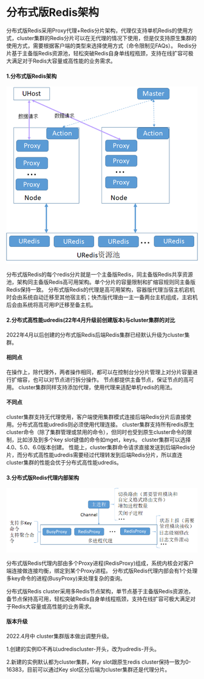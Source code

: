 # 分布式版Redis架构



分布式版Redis采用Proxy代理+Redis分片架构，代理仅支持单机Redis的使用方式，cluster集群的Redis分片可以在无代理的情况下使用，但是仅支持原生集群的使用方式，需要根据客户端的类型来选择使用方式（命令限制见FAQs）。
Redis分片基于主备版Redis资源池，轻松突破Redis自身单线程瓶颈，支持在线扩容可极大满足对于Redis大容量或高性能的业务需求。

#### 1.分布式版Redis架构

![image](/images/uredis002.png)

分布式版Redis的每个redis分片就是一个主备版Redis，同主备版Redis共享资源池，架构同主备版Redis高可用架构。单个分片的容量限制和扩缩容规则同主备版Redis保持一致。
分布式版Redis的代理是高可用架构，容器版代理当宿主机宕机时会由系统自动迁移至其他宿主机；快杰版代理由一主一备两台主机组成，主宕机后会由系统将高可用IP迁移至备主机。

#### 2.分布式高性能udredis(22年4月升级前创建版本)与cluster集群的对比

2022年4月以后创建的分布式版Redis后端Redis集群已经默认升级为cluster集群。

#### 相同点
在操作上，除代理外，两者操作相同，都可以在控制台分分片管理上对分片容量进行扩缩容，也可以对节点进行拆分操作。
节点都提供主备节点，保证节点的高可用。
cluster集群同样支持添加代理，使用代理来适配单机redis的用法。

#### 不同点
cluster集群支持无代理使用，客户端使用集群模式连接后端Redis分片后直接使用。分布式高性能udredis则必须使用代理连接。
cluster集群支持所有redis原生cluster命令（除了集群管理或禁用的命令），但同时也受到原生cluster命令的限制，比如涉及到多个key slot键值的命令如mget，keys。
cluster集群可以选择4.0、5.0、6.0版本创建。
性能上，cluster集群命令请求直接发送到后端Redis分片，而分布式高性能udredis需要经过代理转发到后端Redis分片，所以直连cluster集群的性能会优于分布式高性能udredis。

#### 3.分布式版Redis代理内部架构

![image](/images/uredis003.png)

分布式版Redis代理内部由多个Proxy进程(RedisProxy)组成，系统内核会对客户端连接做连接均衡，绑定到某个Proxy进程。
分布式版Redis代理内部会有1个处理多key命令的进程(BusyProxy)来处理复杂的查询。

分布式版Redis cluster采用多Redis节点架构，单节点基于主备版Redis资源池，备节点保持高可用，轻松突破Redis自身单线程瓶颈，支持在线扩容可极大满足对于Redis大容量或高性能的业务需求。

#### 版本升级
2022.4月中 cluster集群版本做出调整升级。

1.创建的实例ID不再以udrediscluster-开头，改为udredis-开头。

2.新建的实例默认都为cluster集群，Key slot跟原生redis cluster保持一致为0-16383，目前可以通过Key slot区分后端为cluster集群还是代理分片。